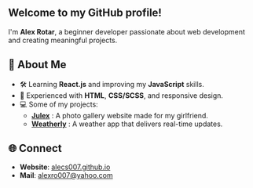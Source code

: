 ## Welcome to my GitHub profile!

I'm **Alex Rotar**, a beginner developer passionate about web development and creating meaningful projects.  

## 🔎 About Me  
- 🛠 Learning **React.js** and improving my **JavaScript** skills.  
- 🎨 Experienced with **HTML**, **CSS/SCSS**, and responsive design.  
- 💻 Some of my projects:  
  - **[Julex](https://github.com/alecs007/julex)** : A photo gallery website made for my girlfriend.  
  - **[Weatherly](https://w3atherly.netlify.app)** : A weather app that delivers real-time updates.  

## 🌐 Connect  
- **Website**: [alecs007.github.io](https://alecs007.github.io)
- **Mail**: alexro007@yahoo.com


